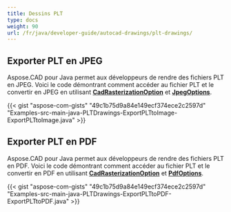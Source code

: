 ```yaml
---
title: Dessins PLT
type: docs
weight: 90
url: /fr/java/developer-guide/autocad-drawings/plt-drawings/
---
```


## **Exporter PLT en JPEG**

Aspose.CAD pour Java permet aux développeurs de rendre des fichiers PLT en JPEG. Voici le code démontrant comment accéder au fichier PLT et le convertir en JPEG en utilisant [**CadRasterizationOption**](https://reference.aspose.com/cad/java/com.aspose.cad.imageoptions/CadRasterizationOptions) et [**JpegOptions**](https://reference.aspose.com/cad/java/com.aspose.cad.imageoptions/JpegOptions).

{{< gist "aspose-com-gists" "49c1b75d9a84e149ecf374ece2c2597d" "Examples-src-main-java-PLTDrawings-ExportPLTtoImage-ExportPLTtoImage.java" >}}

## **Exporter PLT en PDF**

Aspose.CAD pour Java permet aux développeurs de rendre des fichiers PLT en PDF. Voici le code démontrant comment accéder au fichier PLT et le convertir en PDF en utilisant [**CadRasterizationOption**](https://reference.aspose.com/cad/java/com.aspose.cad.imageoptions/CadRasterizationOptions) et [**PdfOptions**](https://reference.aspose.com/cad/java/com.aspose.cad.imageoptions/PdfOptions).

{{< gist "aspose-com-gists" "49c1b75d9a84e149ecf374ece2c2597d" "Examples-src-main-java-PLTDrawings-ExportPLTtoPDF-ExportPLTtoPDF.java" >}}
